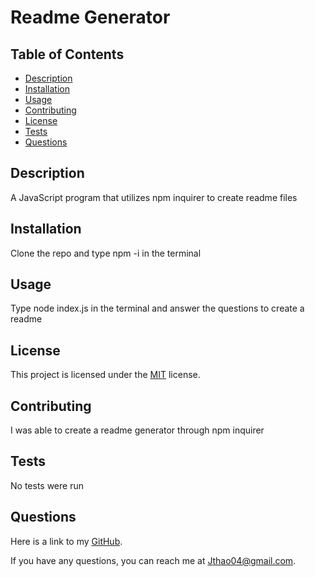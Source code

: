 # Readme Generator

## Table of Contents
- [Description](#description)
- [Installation](#installation)
- [Usage](#usage)
- [Contributing](#contributing)
- [License](#license)
- [Tests](#tests)
- [Questions](#questions)



## Description

A JavaScript program that utilizes npm inquirer to create readme files

## Installation

Clone the repo and type npm -i in the terminal

## Usage

Type node index.js in the terminal and answer the questions to create a readme

## License

This project is licensed under the [MIT]([License](https://opensource.org/licenses/MIT)) license.

## Contributing

I was able to create a readme generator through npm inquirer

## Tests

No tests were run

## Questions
Here is a link to my [GitHub](https://github.com/Jthao04).

If you have any questions, you can reach me at [Jthao04@gmail.com](mailto:Jthao04@gmail.com).
